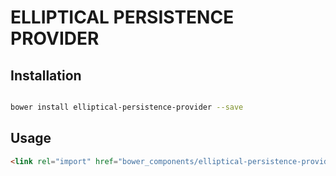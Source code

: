 ELLIPTICAL PERSISTENCE PROVIDER
===========================



## Installation

``` bash

bower install elliptical-persistence-provider --save

```

## Usage

```html
<link rel="import" href="bower_components/elliptical-persistence-provider/elliptical-persistence-provider.html">


```
